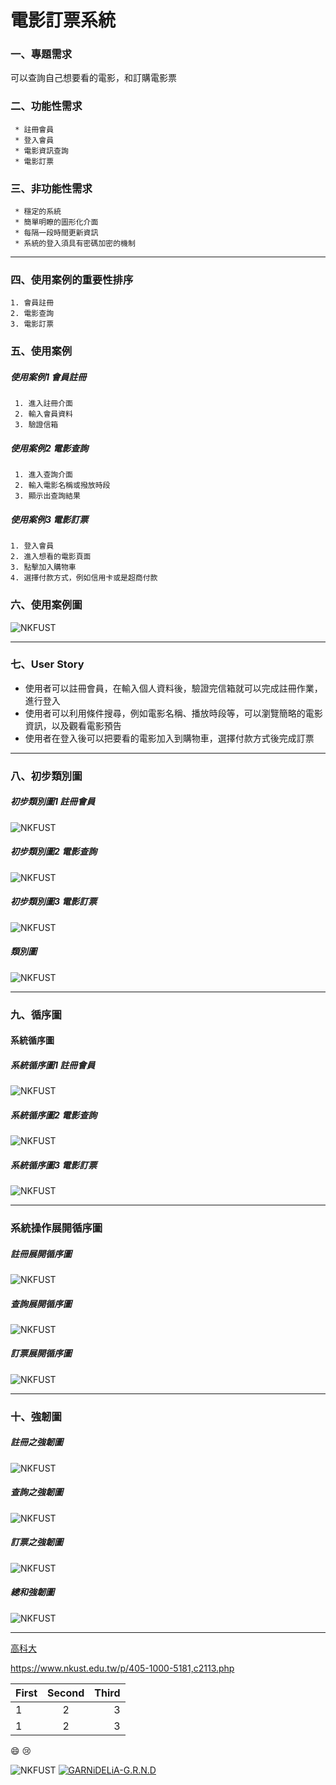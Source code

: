 
#  電影訂票系統

### 一、專題需求
 可以查詢自己想要看的電影，和訂購電影票
 
### 二、功能性需求

```
 * 註冊會員 
 * 登入會員
 * 電影資訊查詢
 * 電影訂票
``` 
### 三、非功能性需求

```
 * 穩定的系統
 * 簡單明瞭的圖形化介面
 * 每隔一段時間更新資訊
 * 系統的登入須具有密碼加密的機制
 ```
***
### 四、使用案例的重要性排序
```
1. 會員註冊
2. 電影查詢
3. 電影訂票
```
### 五、使用案例

##### 使用案例1 會員註冊
```
 1. 進入註冊介面
 2. 輸入會員資料
 3. 驗證信箱
```
##### 使用案例2 電影查詢
```
 1. 進入查詢介面
 2. 輸入電影名稱或撥放時段
 3. 顯示出查詢結果
```
 ##### 使用案例3 電影訂票
 ```
 1. 登入會員
 2. 進入想看的電影頁面
 3. 點擊加入購物車
 4. 選擇付款方式，例如信用卡或是超商付款
```
### 六、使用案例圖
![NKFUST](uc.PNG "使用案例圖")
***
### 七、User Story
 * 使用者可以註冊會員，在輸入個人資料後，驗證完信箱就可以完成註冊作業，進行登入 
 * 使用者可以利用條件搜尋，例如電影名稱、播放時段等，可以瀏覽簡略的電影資訊，以及觀看電影預告
 * 使用者在登入後可以把要看的電影加入到購物車，選擇付款方式後完成訂票
***
### 八、初步類別圖
##### 初步類別圖1 註冊會員
![NKFUST](初步類別圖2.jpg "初步類別圖1 註冊")

##### 初步類別圖2 電影查詢
![NKFUST](初步類別圖1.jpg "初步類別圖2 查詢")

##### 初步類別圖3 電影訂票
![NKFUST](初步類別圖3.jpg "初步類別圖3 訂票")

##### 類別圖
![NKFUST](初步類別圖.jpg "類別圖")
***
### 九、循序圖
#### 系統循序圖
##### 系統循序圖1 註冊會員
![NKFUST](s1.PNG "系統循序圖1")

##### 系統循序圖2 電影查詢
![NKFUST](s2.PNG "系統循序圖2")

##### 系統循序圖3 電影訂票
![NKFUST](s3.PNG "系統循序圖3")
***
### 系統操作展開循序圖
##### 註冊展開循序圖
![NKFUST](循序圖1.jpg "循序圖1")
##### 查詢展開循序圖
![NKFUST](循序圖2.jpg "循序圖2")
##### 訂票展開循序圖
![NKFUST](循序圖3.jpg "循序圖3")
***
### 十、強韌圖
##### 註冊之強韌圖
![NKFUST](強韌圖1.jpg "強韌圖1")
##### 查詢之強韌圖
![NKFUST](強韌圖2.jpg "強韌圖2")
##### 訂票之強韌圖
![NKFUST](強韌圖3.jpg "強韌圖3")
##### 總和強韌圖
![NKFUST](強韌圖.jpg "強韌圖")
***
[高科大](https://www.nkust.edu.tw/p/405-1000-5181,c2113.php)

<https://www.nkust.edu.tw/p/405-1000-5181,c2113.php>

|First|Second|Third|
|:------|:------:|------:|
|1|2|3|
|1|2|3|

:smile:
:cry:

![NKFUST](nkust.png "第一科大")
[![GARNiDELiA-G.R.N.D](https://img.youtube.com/vi/WCDY2gm0NH0/0.jpg)](https://youtu.be/WCDY2gm0NH0 "GARNiDELiA-G.R.N.D")




